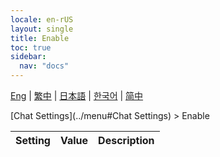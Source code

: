```yaml
---
locale: en-rUS
layout: single
title: Enable
toc: true
sidebar:
  nav: "docs"
---
```

[Eng](/dancexr/menu/2025.4/chat/enabled) | [繁中](/tw/dancexr/menu/2025.4/chat/enabled) | [日本語](/jp/dancexr/menu/2025.4/chat/enabled) | [한국어](/kr/dancexr/menu/2025.4/chat/enabled) | [简中](/zh/dancexr/menu/2025.4/chat/enabled)

[Chat Settings](../menu#Chat Settings) > Enable



| Setting | Value | Description |
| :--- | --- | :--- |
